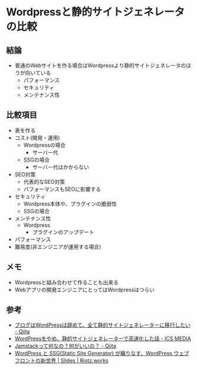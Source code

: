 # Wordpressと静的サイトジェネレータの比較

## 結論

- 普通のWebサイトを作る場合はWordpressより静的サイトジェネレータのほうが向いている
  - パフォーマンス
  - セキュリティ
  - メンテナンス性

## 比較項目

- 表を作る
- コスト(開発・運用)
  - Wordpressの場合
    - サーバー代
  - SSGの場合
    - サーバー代はかからない
- SEO対策
  - 代表的なSEO対策
  - パフォーマンスもSEOに影響する
- セキュリティ
  - Wordpress本体や、プラグインの脆弱性
  - SSGの場合
- メンテナンス性
  - Wordpress
    - プラグインのアップデート
- パフォーマンス
- 難易度(非エンジニアが運用する場合)

## メモ

- Wordpressと組み合わせて作ることも出来る
- Webアプリの開発エンジニアにとってはWordpressはつらい

## 参考

- [ブログはWordPressは辞めて、全て静的サイトジェネレーターに移行したい - Qiita](https://qiita.com/shinya_sato_qiita/items/03259dc82b7ded62810b)
- [WordPressをやめ、静的サイトジェネレーターで高速化した話 - ICS MEDIA](https://ics.media/entry/190410/)
- [Jamstackって何なの？何がいいの？ - Qiita](https://qiita.com/ozaki25/items/4075d03278d1fb51cc37)
- [WordPress と SSG(Static Site Generator) が織りなす、WordPress ウェブフロントの新世界 | Slides | Riotz.works](https://riotz.works/slides/2019-wordcamp-tokyo/#33)

